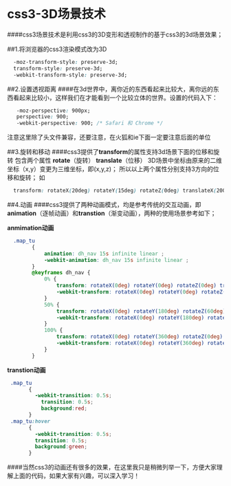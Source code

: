 # css3-3D场景技术
####css3场景技术是利用css3的3D变形和透视制作的基于css3的3d场景效果；

##1.将浏览器的css3渲染模式改为3D
```css  
  -moz-transform-style: preserve-3d;
  transform-style: preserve-3d;
  -webkit-transform-style: preserve-3d;
```
##2.设置透视距离
####在3d世界中，离你近的东西看起来比较大，离你远的东西看起来比较小，这样我们在才能看到一个比较立体的世界。设置的代码入下：
```css  
   -moz-perspective: 900px;
   perspective: 900;
   -webkit-perspective: 900; /* Safari 和 Chrome */
```
注意这里除了头文件兼容，还要注意，在火狐和ie下面一定要注意后面的单位

##3.旋转和移动
####css3提供了**transform**的属性支持3d场景下面的位移和旋转
包含两个属性
**rotate**（旋转）
**translate**（位移）
3D场景中坐标由原来的二维坐标（x,y）变更为三维坐标，即(x,y,z)；
所以以上两个属性分别支持3方向的位移和旋转；
如
```css  
  transform: rotateX(20deg) rotateY(15deg) rotateZ(0deg) translateX(200px) translateY(300px) translateZ(300px);
```

##4.动画
####css3提供了两种动画模式，均是参考传统的交互动画，即**animation**（逐帧动画）和**transtion**（渐变动画），两种的使用场景参考如下；

**anmimation动画**
```css  
  .map_tu
        {
            animation: dh_nav 15s infinite linear ;
            -webkit-animation: dh_nav 15s infinite linear ;
        }
        @keyframes dh_nav {
            0% {
                transform: rotateX(0deg) rotateY(0deg) rotateZ(0deg) translateX(0px) translateY(300px) translateZ(0px);
                -webkit-transform: rotateX(0deg) rotateY(0deg) rotateZ(0deg) translateX(0px) translateY(300px) translateZ(0px);
            }
            50% {
                transform: rotateX(0deg) rotateY(180deg) rotateZ(60deg) translateX(0px) translateY(900px) translateZ(3000px);
                -webkit-transform: rotateX(0deg) rotateY(180deg) rotateZ(60deg) translateX(0px) translateY(900px) translateZ(3000px);
            }
            100% {
                transform: rotateX(0deg) rotateY(360deg) rotateZ(0deg) translateX(0px) translateY(300px) translateZ(0px);
                -webkit-transform: rotateX(0deg) rotateY(360deg) rotateZ(0deg) translateX(0px) translateY(300px) translateZ(0px);
            }
        }
```
 **transtion动画**
 ```css  
  .map_tu
        {
          -webkit-transition: 0.5s;
	        transition: 0.5s;
	        background:red;
        }
  .map_tu:hover
        {
          -webkit-transition: 0.5s;
          transition: 0.5s;
          background:green;
        }
```

####当然css3的动画还有很多的效果，在这里我只是稍微列举一下，方便大家理解上面的代码，如果大家有兴趣，可以深入学习！
